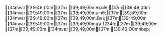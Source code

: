 [34mvar[39;49;00m[37m [39;49;00mécole;[37m[39;49;00m
[34mvar[39;49;00m[37m [39;49;00msinθ;[37m[39;49;00m
[34mvar[39;49;00m[37m [39;49;00mเมือง;[37m[39;49;00m
[34mvar[39;49;00m[37m [39;49;00ma\u1234b;[37m[39;49;00m
[37m[39;49;00m
[34mvar[39;49;00m[37m [39;49;00mnbsp;

